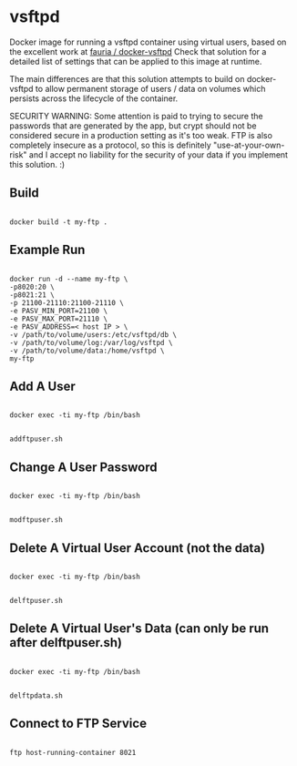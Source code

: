 # vsftpd
Docker image for running a vsftpd container using virtual users, based on the excellent work at [fauria / docker-vsftpd](https://github.com/fauria/docker-vsftpd)
Check that solution for a detailed list of settings that can be applied to this image at runtime.

The main differences are that this solution attempts to build on docker-vsftpd to allow permanent storage of users / data on volumes which persists across the lifecycle of the container.

SECURITY WARNING: Some attention is paid to trying to secure the passwords that are generated by the app, but crypt should not be considered secure in a production setting as it's too weak. FTP is also completely insecure as a protocol, so this is definitely "use-at-your-own-risk" and I accept no liability for the security of your data if you implement this solution.  :)

## Build
<code>
docker build -t my-ftp .
</code>

## Example Run
<code>
docker run -d --name my-ftp \
-p8020:20 \
-p8021:21 \
-p 21100-21110:21100-21110 \
-e PASV_MIN_PORT=21100 \
-e PASV_MAX_PORT=21110 \
-e PASV_ADDRESS=< host IP > \
-v /path/to/volume/users:/etc/vsftpd/db \
-v /path/to/volume/log:/var/log/vsftpd \
-v /path/to/volume/data:/home/vsftpd \
my-ftp
</code>

## Add A User
<code>
docker exec -ti my-ftp /bin/bash

addftpuser.sh
</code>
  
## Change A User Password
<code>
docker exec -ti my-ftp /bin/bash

modftpuser.sh
</code>
  
## Delete A Virtual User Account (not the data)
<code>
docker exec -ti my-ftp /bin/bash

delftpuser.sh
</code>

## Delete A Virtual User's Data (can only be run after delftpuser.sh)
<code>
docker exec -ti my-ftp /bin/bash

delftpdata.sh
</code>
  
## Connect to FTP Service
<code>
ftp host-running-container 8021
</code>
